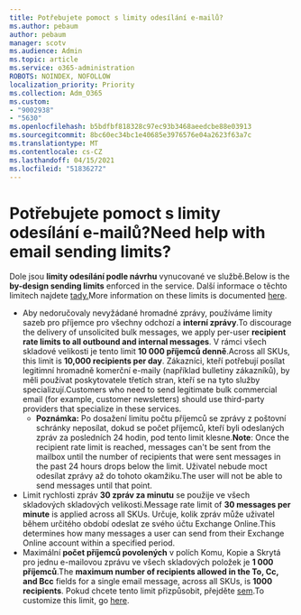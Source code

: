 ```yaml
---
title: Potřebujete pomoct s limity odesílání e-mailů?
ms.author: pebaum
author: pebaum
manager: scotv
ms.audience: Admin
ms.topic: article
ms.service: o365-administration
ROBOTS: NOINDEX, NOFOLLOW
localization_priority: Priority
ms.collection: Adm_O365
ms.custom:
- "9002938"
- "5630"
ms.openlocfilehash: b5bdfbf818328c97ec93b3468aeedcbe88e03913
ms.sourcegitcommit: 8bc60ec34bc1e40685e3976576e04a2623f63a7c
ms.translationtype: MT
ms.contentlocale: cs-CZ
ms.lasthandoff: 04/15/2021
ms.locfileid: "51836272"
---
```

# <a name="need-help-with-email-sending-limits"></a><span data-ttu-id="9e23d-102">Potřebujete pomoct s limity odesílání e-mailů?</span><span class="sxs-lookup"><span data-stu-id="9e23d-102">Need help with email sending limits?</span></span>

<span data-ttu-id="9e23d-103">Dole jsou **limity odesílání podle návrhu** vynucované ve službě.</span><span class="sxs-lookup"><span data-stu-id="9e23d-103">Below is the **by-design sending limits** enforced in the service.</span></span> <span data-ttu-id="9e23d-104">Další informace o těchto limitech najdete [tady.](https://docs.microsoft.com/office365/servicedescriptions/exchange-online-service-description/exchange-online-limits#receiving-and-sending-limits)</span><span class="sxs-lookup"><span data-stu-id="9e23d-104">More information on these limits is documented [here](https://docs.microsoft.com/office365/servicedescriptions/exchange-online-service-description/exchange-online-limits#receiving-and-sending-limits).</span></span>

- <span data-ttu-id="9e23d-105">Aby nedoručovaly nevyžádané hromadné zprávy, používáme limity sazeb pro příjemce pro všechny odchozí a **interní zprávy**.</span><span class="sxs-lookup"><span data-stu-id="9e23d-105">To discourage the delivery of unsolicited bulk messages, we apply per-user **recipient rate limits to all outbound and internal messages**.</span></span> <span data-ttu-id="9e23d-106">V rámci všech skladové velikosti je tento limit **10 000 příjemců denně**.</span><span class="sxs-lookup"><span data-stu-id="9e23d-106">Across all SKUs, this limit is **10,000 recipients per day**.</span></span>  <span data-ttu-id="9e23d-107">Zákazníci, kteří potřebují posílat legitimní hromadně komerční e-maily (například bulletiny zákazníků), by měli používat poskytovatele třetích stran, kteří se na tyto služby specializují.</span><span class="sxs-lookup"><span data-stu-id="9e23d-107">Customers who need to send legitimate bulk commercial email (for example, customer newsletters) should use third-party providers that specialize in these services.</span></span>
    - <span data-ttu-id="9e23d-108">**Poznámka:** Po dosažení limitu počtu příjemců se zprávy z poštovní schránky neposílat, dokud se počet příjemců, kteří byli odeslaných zpráv za posledních 24 hodin, pod tento limit klesne.</span><span class="sxs-lookup"><span data-stu-id="9e23d-108">**Note**: Once the recipient rate limit is reached, messages can't be sent from the mailbox until the number of recipients that were sent messages in the past 24 hours drops below the limit.</span></span> <span data-ttu-id="9e23d-109">Uživatel nebude moct odesílat zprávy až do tohoto okamžiku.</span><span class="sxs-lookup"><span data-stu-id="9e23d-109">The user will not be able to send messages until that point.</span></span>
- <span data-ttu-id="9e23d-110">Limit rychlosti zpráv **30 zpráv za minutu** se použije ve všech skladových skladových velikosti.</span><span class="sxs-lookup"><span data-stu-id="9e23d-110">Message rate limit of **30 messages per minute** is applied across all SKUs.</span></span> <span data-ttu-id="9e23d-111">Určuje, kolik zpráv může uživatel během určitého období odeslat ze svého účtu Exchange Online.</span><span class="sxs-lookup"><span data-stu-id="9e23d-111">This determines how many messages a user can send from their Exchange Online account within a specified period.</span></span>
- <span data-ttu-id="9e23d-112">Maximální **počet příjemců povolených** v polích Komu, Kopie a Skrytá pro jednu e-mailovou zprávu ve všech skladových položek je **1 000 příjemců**.</span><span class="sxs-lookup"><span data-stu-id="9e23d-112">The **maximum number of recipients allowed in the To, Cc, and Bcc** fields for a single email message, across all SKUs, is **1000 recipients**.</span></span> <span data-ttu-id="9e23d-113">Pokud chcete tento limit přizpůsobit, přejděte [sem](https://techcommunity.microsoft.com/t5/exchange-team-blog/customizable-recipient-limits-in-office-365/ba-p/1183228).</span><span class="sxs-lookup"><span data-stu-id="9e23d-113">To customize this limit, go [here](https://techcommunity.microsoft.com/t5/exchange-team-blog/customizable-recipient-limits-in-office-365/ba-p/1183228).</span></span>
